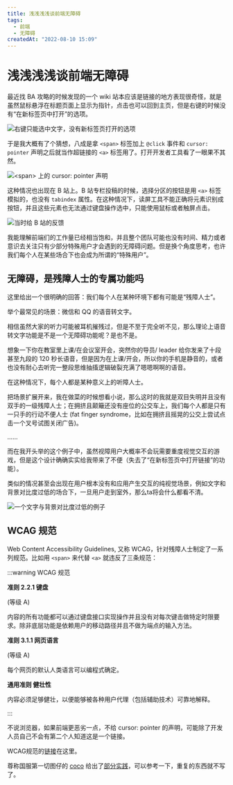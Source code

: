 ```yaml
---
title: 浅浅浅浅谈前端无障碍
tags:
  - 前端
  - 无障碍
createdAt: "2022-08-10 15:09"
---
```


# 浅浅浅浅谈前端无障碍

最近找 BA 攻略的时候发现的一个 wiki 站本应该是链接的地方表现很奇怪，就是虽然鼠标悬浮在标题页面上显示为指针，点击也可以回到主页，但是右键的时候没有“在新标签页中打开”的选项。

![右键只能选中文字，没有新标签页打开的选项](https://cdn.sa.net/2024/11/26/psgXPwijR31fNOz.webp)

于是我大概有了个猜想，八成是拿 `<span>` 标签加上 `@click` 事件和 `cursor: pointer` 声明之后就当作超链接的 `<a>` 标签用了。打开开发者工具看了一眼果不其然。

![`<span>` 上的 `cursor: pointer` 声明](https://cdn.sa.net/2024/11/26/JPipyE2OHgRzBNq.webp)

这种情况也出现在 B 站上。B 站专栏投稿的时候，选择分区的按钮是用 `<a>` 标签模拟的，也没有 `tabindex` 属性。在这种情况下，读屏工具不能正确将元素识别成按钮，并且这些元素也无法通过键盘操作选中，只能使用鼠标或者触屏点击。

![当时给 B 站的反馈](https://cdn.sa.net/2024/11/26/6IZqEjwU98eQBKi.webp)

我能理解前端们的工作量已经相当饱和，并且整个团队可能也没有时间、精力或者意识去关注只有少部分特殊用户才会遇到的无障碍问题。但是换个角度思考，也许我们每个人在某些场合下也会成为所谓的“特殊用户”。

## 无障碍，是残障人士的专属功能吗

这里给出一个很明确的回答：我们每个人在某种环境下都有可能是“残障人士”。

举个最常见的场景：微信和 QQ 的语音转文字。

相信虽然大家的听力可能被耳机摧残过，但是不至于完全听不见，那么理论上语音转文字功能是不是一个无障碍功能呢？是也不是。

想象一下你在教室里上课/在会议室开会，突然你的导员/ leader 给你发来了十段甚至九段的 120 秒长语音，但是因为在上课/开会，所以你的手机是静音的，或者也没有耐心去听完一整段思维抽搐逻辑破裂充满了嗯嗯啊啊的语音。

在这种情况下，每个人都是某种意义上的听障人士。

把场景扩展开来，我在做菜的时候想看小说，那么这时的我就是双目失明并且没有双手的一级残障人士；在拥挤且颠簸还没有座位的公交车上，我们每个人都是只有一只手的行动不便人士 (fat finger syndrome，比如在拥挤且摇晃的公交上尝试点击一个叉号试图关闭广告)。

……

而在我开头举的这个例子中，虽然视障用户大概率不会玩需要重度视觉交互的游戏，但是这个设计确确实实给我带来了不便（失去了“在新标签页中打开链接”的功能）。

类似的情况甚至会出现在用户根本没有和应用产生交互的纯视觉场景，例如文字和背景对比度过低的场合下，一旦用户走到室外，那么ta将会什么都看不清。

![一个文字与背景对比度过低的例子](https://cdn.sa.net/2024/11/26/jsur1Mi8pHVTQzB.webp)

## WCAG 规范

Web Content Accessibility Guidelines, 又称 WCAG，针对残障人士制定了一系列规范。比如用 `<span>` 来代替 `<a>` 就违反了三条规范：

:::warning WCAG 规范

**准则 2.2.1 键盘**

(等级 A)

内容的所有功能都可以通过键盘接口实现操作并且没有对每次键击做特定时限要求。除非底层功能是依赖用户的移动路径并且不做为端点的输入方法。

**准则 3.1.1 网页语言**

(等级 A)

每个网页的默认人类语言可以编程式确定。

**通用准则 健壮性**

内容必须足够健壮，以便能够被各种用户代理（包括辅助技术）可靠地解释。

:::

不说浏览器，如果前端更恶劣一点，不给 cursor: pointer 的声明，可能除了开发人员自己不会有第二个人知道这是一个链接。

WCAG规范的[链接](https://www.w3.org/TR/WCAG21/)在这里。

尊称国服第一切图仔的 [coco](https://juejin.cn/user/2330620350437678) 给出了[部分实践](https://juejin.cn/post/6932647134944886797)，可以参考一下，重复的东西就不写了。
